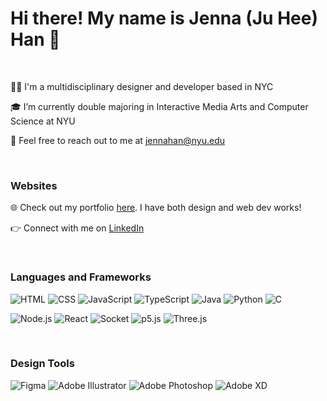 <h1>Hi there! My name is Jenna (Ju Hee) Han 👋</h1>

<br/>

<p>👩‍💻 I'm a multidisciplinary designer and developer based in NYC</p>
<p>🎓 I’m currently double majoring in Interactive Media Arts and Computer Science at NYU</p>
<p>💌 Feel free to reach out to me at <a href="mailto:jennahan@nyu.edu">jennahan@nyu.edu</a></p>

<br/>

<h3>Websites</h3>
<p>🌐 Check out my portfolio <a href="https://www.hanjenna.com/" target="_blank">here</a>. I have both design and web dev works!</p>
<p>👉 Connect with me on <a href="https://www.linkedin.com/in/jenna-juhee-han" target="_blank">LinkedIn</a> </p>

<br/>

<h3>Languages and Frameworks</h3>

![HTML](https://img.shields.io/badge/-HTML-000000?style=flat&logo=HTML5)
![CSS](https://img.shields.io/badge/-CSS-000000?style=flat&logo=CSS3)
![JavaScript](https://img.shields.io/badge/-JavaScript-000000?style=flat&logo=javascript)
![TypeScript](https://img.shields.io/badge/-TypeScript-000000?style=flat&logo=typescrip)
![Java](https://img.shields.io/badge/-Java-000000?style=flat&logo=Java)
![Python](https://img.shields.io/badge/-Python-000000?style=flat&logo=python)
![C](https://img.shields.io/badge/-C-000000?style=flat&logo=c)

![Node.js](https://img.shields.io/badge/-Node.js-000000?style=flat&logo=node.js)
![React](https://img.shields.io/badge/-React-000000?style=flat&logo=React)
![Socket](https://img.shields.io/badge/-Socket-000000?style=flat&logo=Socket.io)
![p5.js](https://img.shields.io/badge/-p5.js-000000?style=flat&logo=p5dotjs)
![Three.js](https://img.shields.io/badge/-Three.js-000000?style=flat&logo=threedotjs)

<br/>

<h3>Design Tools</h3>

![Figma](https://img.shields.io/badge/-Figma-000000?style=flat&logo=Figma)
![Adobe Illustrator	](https://img.shields.io/badge/-AdobeIllustrator-000000?style=flat&logo=adobeillustrator)
![Adobe Photoshop	](https://img.shields.io/badge/-AdobePhotoshop-000000?style=flat&logo=adobephotoshop)
![Adobe XD	](https://img.shields.io/badge/-AdobeXD-000000?style=flat&logo=adobexd)
